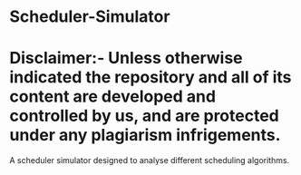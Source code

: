 # Scheduler-Simulator
# Disclaimer:- Unless otherwise indicated the repository and all of its content are developed and controlled by us, and are protected under any plagiarism infrigements.

A scheduler simulator designed to analyse different scheduling algorithms.
